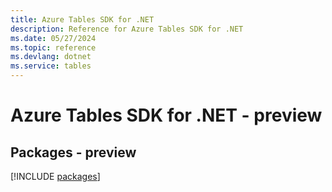 ```yaml
---
title: Azure Tables SDK for .NET
description: Reference for Azure Tables SDK for .NET
ms.date: 05/27/2024
ms.topic: reference
ms.devlang: dotnet
ms.service: tables
---
```

# Azure Tables SDK for .NET - preview
## Packages - preview
[!INCLUDE [packages](tables-index.md)]
